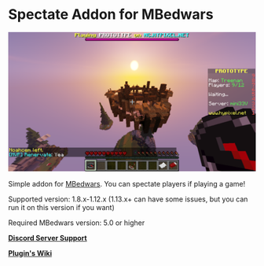 # Spectate Addon for MBedwars

![ ](/SpectateAddon.png)

Simple addon for [MBedwars](https://mbedwars.com/product/marcelys-bedwars). You can spectate players if playing a game!


Supported version: 1.8.x-1.12.x (1.13.x+ can have some issues, but you can run it on this version if you want)

Required MBedwars version: 5.0 or higher


**[Discord Server Support](https://discord.gg/UzfHG2PYTh)**

**[Plugin's Wiki](https://dejwideek.gitbook.io/mbedwarsspectateaddon)**
